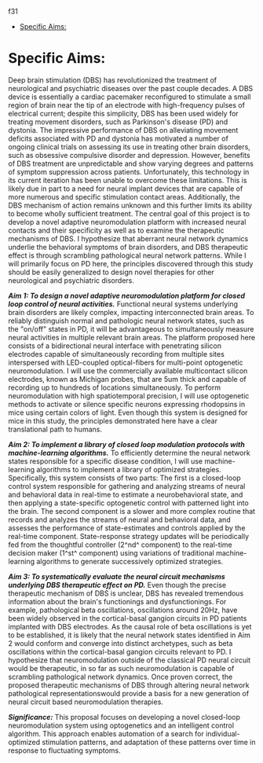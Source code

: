 <!-- START doctoc generated TOC please keep comment here to allow auto update -->
<!-- DON'T EDIT THIS SECTION, INSTEAD RE-RUN doctoc TO UPDATE -->
f31

- [Specific Aims:](#specific-aims)

<!-- END doctoc generated TOC please keep comment here to allow auto update -->

# Specific Aims:

Deep brain stimulation (DBS) has revolutionized the treatment of neurological and psychiatric diseases over the past couple decades. A DBS device is essentially a cardiac pacemaker reconfigured to stimulate a small region of brain near the tip of an electrode with high-frequency pulses of electrical current; despite this simplicity, DBS has been used widely for treating movement disorders, such as Parkinson's disease (PD) and dystonia. The impressive performance of DBS on alleviating movement deficits associated with PD and dystonia has motivated a number of ongoing clinical trials on assessing its use in treating other brain disorders, such as obsessive compulsive disorder and depression. However, benefits of DBS treatment are unpredictable and show varying degrees and patterns of symptom suppression across patients. Unfortunately, this technology in its current iteration has been unable to overcome these limitations. This is likely due in part to a need for neural implant devices that are capable of more numerous and specific stimulation contact areas. Additionally, the DBS mechanism of action remains unknown and this further limits its ability to become wholly sufficient treatment. The central goal of this project is to develop a novel adaptive neuromodulation platform with increased neural contacts and their specificity as well as to examine the therapeutic mechanisms of DBS. I hypothesize that aberrant neural network dynamics underlie the behavioral symptoms of brain disorders, and DBS therapeutic effect is through scrambling pathological neural network patterns. While I will primarily focus on PD here, the principles discovered through this study should be easily generalized to design novel therapies for other neurological and psychiatric disorders.

***Aim 1: To design a novel adaptive neuromodulation platform for closed loop control of neural activities.*** Functional neural systems underlying brain disorders are likely complex, impacting interconnected brain areas. To reliably distinguish normal and pathologic neural network states, such as the "on/off" states in PD, it will be advantageous to simultaneously measure neural activities in multiple relevant brain areas. The platform proposed here consists of a bidirectional neural interface with penetrating silicon electrodes capable of simultaneously recording from multiple sites interspersed with LED-coupled optical-fibers for multi-point optogenetic neuromodulation. I will use the commercially available multicontact silicon electrodes, known as Michigan probes, that are 5um thick and capable of recording up to hundreds of locations simultaneously. To perform neuromodulation with high spatiotemporal precision, I will use optogenetic methods to activate or silence specific neurons expressing rhodopsins in mice using certain colors of light. Even though this system is designed for mice in this study, the principles demonstrated here have a clear translational path to humans.

***Aim 2: To implement a library of closed loop modulation protocols with machine-learning algorithms.*** To efficiently determine the neural network states responsible for a specific disease condition, I will use machine-learning algorithms to implement a library of optimized strategies. Specifically, this system consists of two parts: The first is a closed-loop control system responsible for gathering and analyzing streams of neural and behavioral data in real-time to estimate a neurobehavioral state, and then applying a state-specific optogenetic control with patterned light into the brain. The second component is a slower and more complex routine that records and analyzes the streams of neural and behavioral data, and assesses the performance of state-estimates and controls applied by the real-time component. State-response strategy updates will be periodically fed from the thoughtful controller (2^nd^ component) to the real-time decision maker (1^st^ component) using variations of traditional machine-learning algorithms to generate successively optimized strategies.

***Aim 3: To systematically evaluate the neural circuit mechanisms underlying DBS therapeutic effect on PD.*** Even though the precise therapeutic mechanism of DBS is unclear, DBS has revealed tremendous information about the brain's functionings and dysfunctionings. For example, pathological beta oscillations, oscillations around 20Hz, have been widely observed in the cortical-basal gangion circuits in PD patients implanted with DBS electrodes. As the causal role of beta oscillations is yet to be established, it is likely that the neural network states identified in Aim 2 would conform and converge into distinct archetypes, such as beta oscillations within the cortical-basal gangion circuits relevant to PD. I hypothesize that neuromodulation outside of the classical PD neural circuit would be therapeutic, in so far as such neuromodulation is capable of scrambling pathological network dynamics. Once proven correct, the proposed therapeutic mechanisms of DBS through altering neural network pathological representationswould provide a basis for a new generation of neural circuit based neuromodulation therapies.

***Significance:*** This proposal focuses on developing a novel closed-loop neuromodulation system using optogenetics and an intelligent control algorithm. This approach enables automation of a search for individual-optimized stimulation patterns, and adaptation of these patterns over time in response to fluctuating symptoms.
